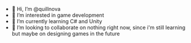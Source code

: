 - 👋 Hi, I’m @quillnova
- 👀 I’m interested in game development
- 🌱 I’m currently learning C# and Unity
- 💞️ I’m looking to collaborate on nothing right now, since i'm still learning but maybe on designing games in the future


<!---
quillnova/quillnova is a ✨ special ✨ repository because its `README.md` (this file) appears on your GitHub profile.
You can click the Preview link to take a look at your changes.
- 📫 How to reach me 
--->
